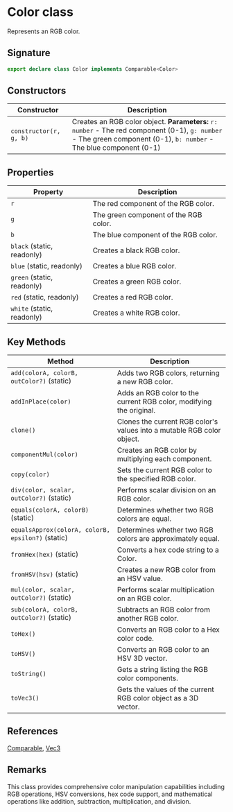 # Color class

Represents an RGB color.

## Signature

```typescript
export declare class Color implements Comparable<Color>
```

## Constructors

| Constructor | Description |
|------------|-------------|
| `constructor(r, g, b)` | Creates an RGB color object. **Parameters:** `r: number` - The red component (0-1), `g: number` - The green component (0-1), `b: number` - The blue component (0-1) |

## Properties

| Property | Description |
|----------|-------------|
| `r` | The red component of the RGB color. |
| `g` | The green component of the RGB color. |
| `b` | The blue component of the RGB color. |
| `black` (static, readonly) | Creates a black RGB color. |
| `blue` (static, readonly) | Creates a blue RGB color. |
| `green` (static, readonly) | Creates a green RGB color. |
| `red` (static, readonly) | Creates a red RGB color. |
| `white` (static, readonly) | Creates a white RGB color. |

## Key Methods

| Method | Description |
|--------|-------------|
| `add(colorA, colorB, outColor?)` (static) | Adds two RGB colors, returning a new RGB color. |
| `addInPlace(color)` | Adds an RGB color to the current RGB color, modifying the original. |
| `clone()` | Clones the current RGB color's values into a mutable RGB color object. |
| `componentMul(color)` | Creates an RGB color by multiplying each component. |
| `copy(color)` | Sets the current RGB color to the specified RGB color. |
| `div(color, scalar, outColor?)` (static) | Performs scalar division on an RGB color. |
| `equals(colorA, colorB)` (static) | Determines whether two RGB colors are equal. |
| `equalsApprox(colorA, colorB, epsilon?)` (static) | Determines whether two RGB colors are approximately equal. |
| `fromHex(hex)` (static) | Converts a hex code string to a Color. |
| `fromHSV(hsv)` (static) | Creates a new RGB color from an HSV value. |
| `mul(color, scalar, outColor?)` (static) | Performs scalar multiplication on an RGB color. |
| `sub(colorA, colorB, outColor?)` (static) | Subtracts an RGB color from another RGB color. |
| `toHex()` | Converts an RGB color to a Hex color code. |
| `toHSV()` | Converts an RGB color to an HSV 3D vector. |
| `toString()` | Gets a string listing the RGB color components. |
| `toVec3()` | Gets the values of the current RGB color object as a 3D vector. |

## References

[Comparable](https://developers.meta.com/horizon-worlds/reference/2.0.0/core_comparable), [Vec3](https://developers.meta.com/horizon-worlds/reference/2.0.0/core_vec3)

## Remarks

This class provides comprehensive color manipulation capabilities including RGB operations, HSV conversions, hex code support, and mathematical operations like addition, subtraction, multiplication, and division.